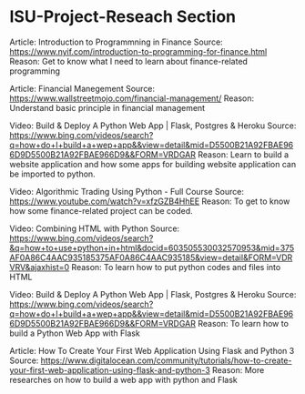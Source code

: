 # ISU-Project-Reseach Section

Article: Introduction to Programmning in Finance
Source: https://www.nyif.com/introduction-to-programming-for-finance.html
Reason: Get to know what I need to learn about finance-related programming 

Article: Financial Manegement
Source: https://www.wallstreetmojo.com/financial-management/
Reason: Understand basic principle in financial management

Video: Build & Deploy A Python Web App | Flask, Postgres & Heroku
Source: https://www.bing.com/videos/search?q=how+do+I+build+a+wep+app&&view=detail&mid=D5500B21A92FBAE966D9D5500B21A92FBAE966D9&&FORM=VRDGAR
Reason: Learn to build a website application and how some apps for building website application can be imported to python. 

Video: Algorithmic Trading Using Python - Full Course
Source: https://www.youtube.com/watch?v=xfzGZB4HhEE
Reason: To get to know how some finance-related project can be coded. 

Video: Combining HTML with Python
Source: https://www.bing.com/videos/search?&q=how+to+use+python+in+html&docid=603505530032570953&mid=375AF0A86C4AAC935185375AF0A86C4AAC935185&view=detail&FORM=VDRVRV&ajaxhist=0
Reason: To learn how to put python codes and files into HTML

Video: Build & Deploy A Python Web App | Flask, Postgres & Heroku
Source: https://www.bing.com/videos/search?q=how+do+I+build+a+wep+app&&view=detail&mid=D5500B21A92FBAE966D9D5500B21A92FBAE966D9&&FORM=VRDGAR
Reason: To learn how to build a Python Web App with Flask

Article: How To Create Your First Web Application Using Flask and Python 3
Source: https://www.digitalocean.com/community/tutorials/how-to-create-your-first-web-application-using-flask-and-python-3
Reason: More researches on how to build a web app with python and Flask
